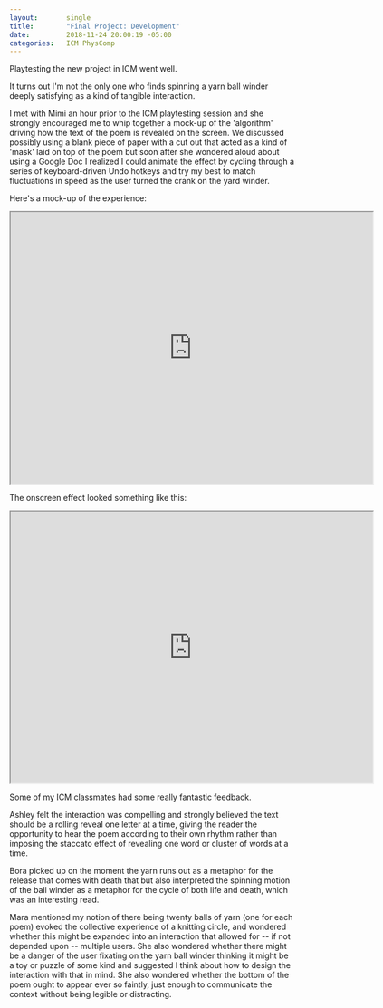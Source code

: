 ```yaml
---
layout:       single
title:        "Final Project: Development"
date:         2018-11-24 20:00:19 -05:00
categories:   ICM PhysComp
---
```


Playtesting the new project in ICM went well.

It turns out I'm not the only one who finds spinning a yarn ball winder deeply satisfying as a kind of tangible interaction.

I met with Mimi an hour prior to the ICM playtesting session and she strongly encouraged me to whip together a mock-up of the 'algorithm' driving how the text of the poem is revealed on the screen. We discussed possibly using a blank piece of paper with a cut out that acted as a kind of 'mask' laid on top of the poem but soon after she wondered aloud about using a Google Doc I realized I could animate the effect by cycling through a series of keyboard-driven Undo hotkeys and try my best to match fluctuations in speed as the user turned the crank on the yard winder.

Here's a mock-up of the experience:

<iframe src="https://drive.google.com/file/d/1L1pebgM8irYywmiV-scUrV0DJ0T974KJ/preview" width="640" height="480"></iframe>

<br>

The onscreen effect looked something like this:

<iframe src="https://drive.google.com/file/d/1L1bRpTKubLPiwqw6zR2AeVFvRXq5QA_c/preview" width="640" height="480"></iframe>

<br>

Some of my ICM classmates had some really fantastic feedback.

Ashley felt the interaction was compelling and strongly believed the text should be a rolling reveal one letter at a time, giving the reader the opportunity to hear the poem according to their own rhythm rather than imposing the staccato effect of revealing one word or cluster of words at a time.

Bora picked up on the moment the yarn runs out as a metaphor for the release that comes with death that but also interpreted the spinning motion of the ball winder as a metaphor for the cycle of both life and death, which was an interesting read.

Mara mentioned my notion of there being twenty balls of yarn (one for each poem) evoked the collective experience of a knitting circle, and wondered whether this might be expanded into an interaction that allowed for -- if not depended upon -- multiple users. She also wondered whether there might be a danger of the user fixating on the yarn ball winder thinking it might be a toy or puzzle of some kind and suggested I think about how to design the interaction with that in mind. She also wondered whether the bottom of the poem ought to appear ever so faintly, just enough to communicate the context without being legible or distracting.
